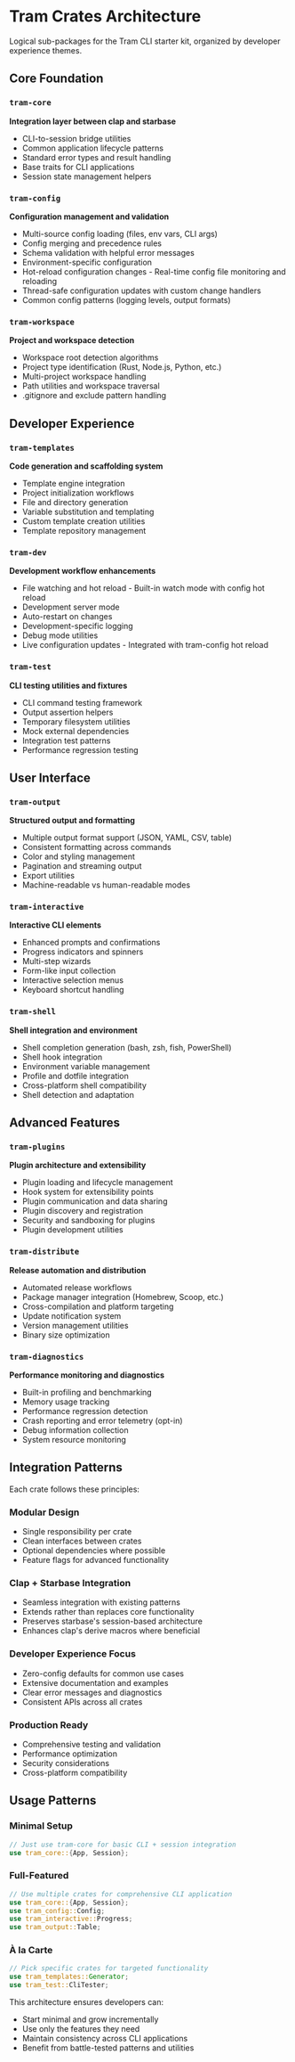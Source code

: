 # Tram Crates Architecture

Logical sub-packages for the Tram CLI starter kit, organized by developer experience themes.

## Core Foundation

### `tram-core`
**Integration layer between clap and starbase**
- CLI-to-session bridge utilities
- Common application lifecycle patterns
- Standard error types and result handling
- Base traits for CLI applications
- Session state management helpers

### `tram-config`
**Configuration management and validation**
- Multi-source config loading (files, env vars, CLI args)
- Config merging and precedence rules
- Schema validation with helpful error messages
- Environment-specific configuration
- Hot-reload configuration changes - Real-time config file monitoring and reloading
- Thread-safe configuration updates with custom change handlers
- Common config patterns (logging levels, output formats)

### `tram-workspace`
**Project and workspace detection**
- Workspace root detection algorithms
- Project type identification (Rust, Node.js, Python, etc.)
- Multi-project workspace handling
- Path utilities and workspace traversal
- .gitignore and exclude pattern handling

## Developer Experience

### `tram-templates`
**Code generation and scaffolding system**
- Template engine integration
- Project initialization workflows
- File and directory generation
- Variable substitution and templating
- Custom template creation utilities
- Template repository management

### `tram-dev`
**Development workflow enhancements**
- File watching and hot reload - Built-in watch mode with config hot reload
- Development server mode
- Auto-restart on changes
- Development-specific logging
- Debug mode utilities
- Live configuration updates - Integrated with tram-config hot reload

### `tram-test`
**CLI testing utilities and fixtures**
- CLI command testing framework
- Output assertion helpers
- Temporary filesystem utilities
- Mock external dependencies
- Integration test patterns
- Performance regression testing

## User Interface

### `tram-output`
**Structured output and formatting**
- Multiple output format support (JSON, YAML, CSV, table)
- Consistent formatting across commands
- Color and styling management
- Pagination and streaming output
- Export utilities
- Machine-readable vs human-readable modes

### `tram-interactive`
**Interactive CLI elements**
- Enhanced prompts and confirmations
- Progress indicators and spinners
- Multi-step wizards
- Form-like input collection
- Interactive selection menus
- Keyboard shortcut handling

### `tram-shell`
**Shell integration and environment**
- Shell completion generation (bash, zsh, fish, PowerShell)
- Shell hook integration
- Environment variable management
- Profile and dotfile integration
- Cross-platform shell compatibility
- Shell detection and adaptation

## Advanced Features

### `tram-plugins`
**Plugin architecture and extensibility**
- Plugin loading and lifecycle management
- Hook system for extensibility points
- Plugin communication and data sharing
- Plugin discovery and registration
- Security and sandboxing for plugins
- Plugin development utilities

### `tram-distribute`
**Release automation and distribution**
- Automated release workflows
- Package manager integration (Homebrew, Scoop, etc.)
- Cross-compilation and platform targeting
- Update notification system
- Version management utilities
- Binary size optimization

### `tram-diagnostics`
**Performance monitoring and diagnostics**
- Built-in profiling and benchmarking
- Memory usage tracking
- Performance regression detection
- Crash reporting and error telemetry (opt-in)
- Debug information collection
- System resource monitoring

## Integration Patterns

Each crate follows these principles:

### **Modular Design**
- Single responsibility per crate
- Clean interfaces between crates
- Optional dependencies where possible
- Feature flags for advanced functionality

### **Clap + Starbase Integration**
- Seamless integration with existing patterns
- Extends rather than replaces core functionality
- Preserves starbase's session-based architecture
- Enhances clap's derive macros where beneficial

### **Developer Experience Focus**
- Zero-config defaults for common use cases
- Extensive documentation and examples
- Clear error messages and diagnostics
- Consistent APIs across all crates

### **Production Ready**
- Comprehensive testing and validation
- Performance optimization
- Security considerations
- Cross-platform compatibility

## Usage Patterns

### **Minimal Setup**
```rust
// Just use tram-core for basic CLI + session integration
use tram_core::{App, Session};
```

### **Full-Featured**
```rust
// Use multiple crates for comprehensive CLI application
use tram_core::{App, Session};
use tram_config::Config;
use tram_interactive::Progress;
use tram_output::Table;
```

### **À la Carte**
```rust
// Pick specific crates for targeted functionality
use tram_templates::Generator;
use tram_test::CliTester;
```

This architecture ensures developers can:
- Start minimal and grow incrementally
- Use only the features they need
- Maintain consistency across CLI applications
- Benefit from battle-tested patterns and utilities

